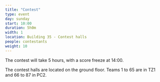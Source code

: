 ```yaml
---
title: "Contest"
type: event
day: sunday
start: 10:00
duration: 5h0m
width: 1
location: Building 35 - Contest halls
people: contestants
weight: 10
---
```


The contest will take 5 hours, with a score freeze at 14:00.

The contest halls are located on the ground floor. Teams 1 to 65 are in TZ1 and 66 to 87 in PC2.
